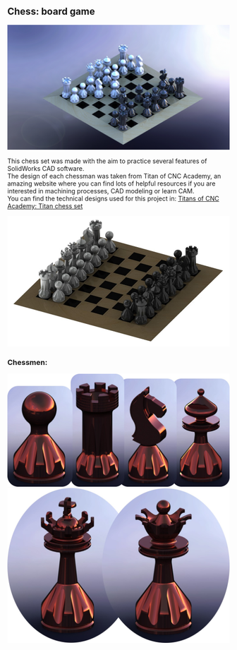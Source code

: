 ## Chess: board game

<img src="images/table_6.JPG?raw=true"/>

This chess set was made with the aim to practice several features of SolidWorks CAD software.
 <br>
The design of each chessman was taken from Titan of CNC Academy, an amazing website where you can find lots of helpful resources if you are interested in machining processes, CAD modeling or learn CAM.
<br>
You can find the technical designs used for this project in: [Titans of CNC Academy: Titan chess set](https://academy.titansofcnc.com/series/titan-chess-set)

<img src="images/table_1.jpg?raw=true"/>

### Chessmen:

<img src="images/ajedrez_1.jpg?raw=true"/>
<img src="images/ajedrez_2.jpg?raw=true"/>



